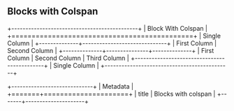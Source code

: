 ## Blocks with Colspan

+---------------------------------------------+
| Block With Colspan                          |
+=============================================+
| Single Column                               |
+--------------+------------------------------+
| First Column | Second Column                |
+--------------+---------------+--------------+
| First Column | Second Column | Third Column |
+---------------------------------------------+
| Single Column                               |
+---------------------------------------------+

+-----------------------------+
| Metadata                    |
+=======+=====================+
| title | Blocks with colspan |
+-------+---------------------+
